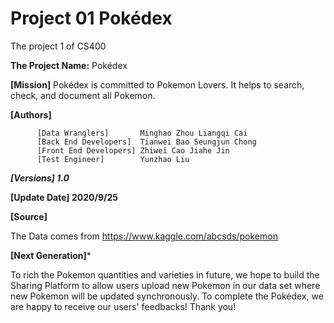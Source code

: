 # Project 01 Pokédex
The project 1 of CS400

**The Project Name:** Pokédex

**[Mission]** Pokédex is committed to Pokemon Lovers. It helps to search, check, and document all Pokemon.

**[Authors]** 

          [Data Wranglers]       Minghao Zhou Liangqi Cai
          [Back End Developers]  Tianwei Bao Seungjun Chong
          [Front End Developers] Zhiwei Cao Jiahe Jin
          [Test Engineer]        Yunzhao Liu
          
***[Versions] 1.0***

**[Update Date] 2020/9/25**

**[Source]** 

The Data comes from https://www.kaggle.com/abcsds/pokemon

**[Next Generation]***

To rich the Pokemon quantities and varieties in future, we hope to build the Sharing Platform to allow users upload new Pokemon in our data set where new Pokemon will be updated synchronously. To complete the Pokédex, we are happy to receive our users' feedbacks! Thank you!



